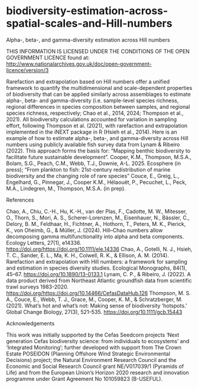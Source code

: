 # biodiversity-estimation-across-spatial-scales-and-Hill-numbers
Alpha-, beta-, and gamma-diversity estimation across Hill numbers

THIS INFORMATION IS LICENSED UNDER THE CONDITIONS OF THE OPEN GOVERNMENT LICENCE found at: http://www.nationalarchives.gov.uk/doc/open-government-licence/version/3

Rarefaction and extrapolation based on Hill numbers offer a unified framework to quantify the multidimensional and scale-dependent properties of biodiversity that can be applied similarly across assemblages to estimate alpha-, beta- and gamma-diversity (i.e. sample-level species richness, regional differences in species composition between samples, and regional species richness, respectively; Chao et al., 2014, 2024; Thompson et al., 2021). All biodiversity calculations accounted for variation in sampling effort, following Thompson et al. (2021), with rarefaction and extrapolation implemented in the iNEXT package in R (Hsieh et al., 2014). Here is an example of how to estimate alpha-, beta-, and gamma-diversity across Hill numbers using publicly available fish survey data from Lynam & Ribeiro (2022). This approach forms the basis for: “Mapping benthic biodiversity to facilitate future sustainable development”. Cooper, K.M., Thompson, M.S.A., Bolam, S.G., Peach, C.M., Webb, T.J., Downie, A-L. 2025. Ecosphere (in press); “From plankton to fish: 21st-century redistribution of marine biodiversity and the changing role of rare species” Couce, E., Greig, L., Engelhard, G., Pinnegar, J., Cooper K.M., Hélaouët, P., Pecuchet, L., Peck, M.A., Lindegren, M., Thompson, M.S.A. (in prep). 


References

Chao, A., Chiu, C.-H., Hu, K.-H., van der Plas, F., Cadotte, M. W., Mitesser, O., Thorn, S., Mori, A. S., Scherer-Lorenzen, M., Eisenhauer, N., Bässler, C., Delory, B. M., Feldhaar, H., Fichtner, A., Hothorn, T., Peters, M. K., Pierick, K., von Oheimb, G., & Müller, J. (2024). Hill–Chao numbers allow decomposing gamma multifunctionality into alpha and beta components. Ecology Letters, 27(1), e14336. https://doi.org/https://doi.org/10.1111/ele.14336
Chao, A., Gotelli, N. J., Hsieh, T. C., Sander, E. L., Ma, K. H., Colwell, R. K., & Ellison, A. M. (2014). Rarefaction and extrapolation with Hill numbers: a framework for sampling and estimation in species diversity studies. Ecological Monographs, 84(1), 45–67. https://doi.org/10.1890/13-0133.1
Lynam, C. P., & Ribeiro, J. (2022). A data product derived from Northeast Atlantic groundfish data from scientific trawl surveys 1983-2020. https://doi.org/https://doi.org/10.14466/CefasDataHub.126
Thompson, M. S. A., Couce, E., Webb, T. J., Grace, M., Cooper, K. M., & Schratzberger, M. (2021). What’s hot and what’s not: Making sense of biodiversity ‘hotspots.’ Global Change Biology, 27(3), 521–535. https://doi.org/10.1111/gcb.15443

 
Acknowledgements

This work was initially supported by the Cefas Seedcorn projects ‘Next generation Cefas biodiversity science: from individuals to ecosystems’ and ‘Integrated Monitoring’; further developed with support from The Crown Estate POSEIDON (Planning Offshore Wind Strategic Environmental Decisions) project; the Natural Environment Research Council and the Economic and Social Research Council grant NE/V017039/1 (Pyramids of Life) and from the European Union’s Horizon 2020 research and innovation programme under Grant Agreement No 101059823 (B-USEFUL).
